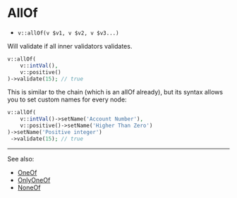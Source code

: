 # AllOf

- `v::allOf(v $v1, v $v2, v $v3...)`

Will validate if all inner validators validates.

```php
v::allOf(
    v::intVal(),
    v::positive()
)->validate(15); // true
```

This is similar to the chain (which is an allOf already), but
its syntax allows you to set custom names for every node:

```php
v::allOf(
    v::intVal()->setName('Account Number'),
    v::positive()->setName('Higher Than Zero')
)->setName('Positive integer')
 ->validate(15); // true
```

***
See also:

  * [OneOf](OneOf.md)
  * [OnlyOneOf](OnlyOneOf.md)
  * [NoneOf](NoneOf.md)
